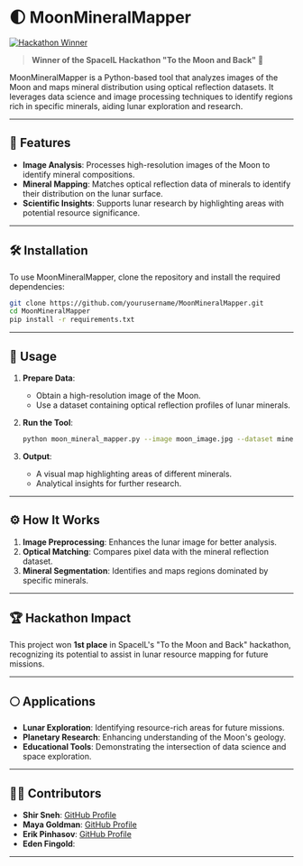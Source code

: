 
# 🌓 MoonMineralMapper  

[![Hackathon Winner](https://img.shields.io/badge/Hackathon%20Winner-1st%20Place-brightgreen)](https://www.spaceil.com)  
> **Winner of the SpaceIL Hackathon "To the Moon and Back" 🚀**  

MoonMineralMapper is a Python-based tool that analyzes images of the Moon and maps mineral distribution using optical reflection datasets. It leverages data science and image processing techniques to identify regions rich in specific minerals, aiding lunar exploration and research.  

---

## 🚀 Features  

- **Image Analysis**: Processes high-resolution images of the Moon to identify mineral compositions.  
- **Mineral Mapping**: Matches optical reflection data of minerals to identify their distribution on the lunar surface.  
- **Scientific Insights**: Supports lunar research by highlighting areas with potential resource significance.  

---

## 🛠️ Installation  

To use MoonMineralMapper, clone the repository and install the required dependencies:  

```bash  
git clone https://github.com/yourusername/MoonMineralMapper.git  
cd MoonMineralMapper  
pip install -r requirements.txt  
```  

---

## 📂 Usage  

1. **Prepare Data**:  
   - Obtain a high-resolution image of the Moon.  
   - Use a dataset containing optical reflection profiles of lunar minerals.  

2. **Run the Tool**:  
   ```bash  
   python moon_mineral_mapper.py --image moon_image.jpg --dataset mineral_data.csv  
   ```  

3. **Output**:  
   - A visual map highlighting areas of different minerals.  
   - Analytical insights for further research.  

---

## ⚙️ How It Works  

1. **Image Preprocessing**: Enhances the lunar image for better analysis.  
2. **Optical Matching**: Compares pixel data with the mineral reflection dataset.  
3. **Mineral Segmentation**: Identifies and maps regions dominated by specific minerals.  

---

## 🏆 Hackathon Impact  

This project won **1st place** in SpaceIL's "To the Moon and Back" hackathon, recognizing its potential to assist in lunar resource mapping for future missions.  

---

## 🌕 Applications  

- **Lunar Exploration**: Identifying resource-rich areas for future missions.  
- **Planetary Research**: Enhancing understanding of the Moon's geology.  
- **Educational Tools**: Demonstrating the intersection of data science and space exploration.  

---

## 👩‍💻 Contributors  

- **Shir Sneh**: [GitHub Profile](https://github.com/shirsneh)  
- **Maya Goldman**: [GitHub Profile](https://github.com/mayyagoldman)
- **Erik Pinhasov**: [GitHub Profile](https://github.com/erik-pinhasov)
- **Eden Fingold**:  
---
